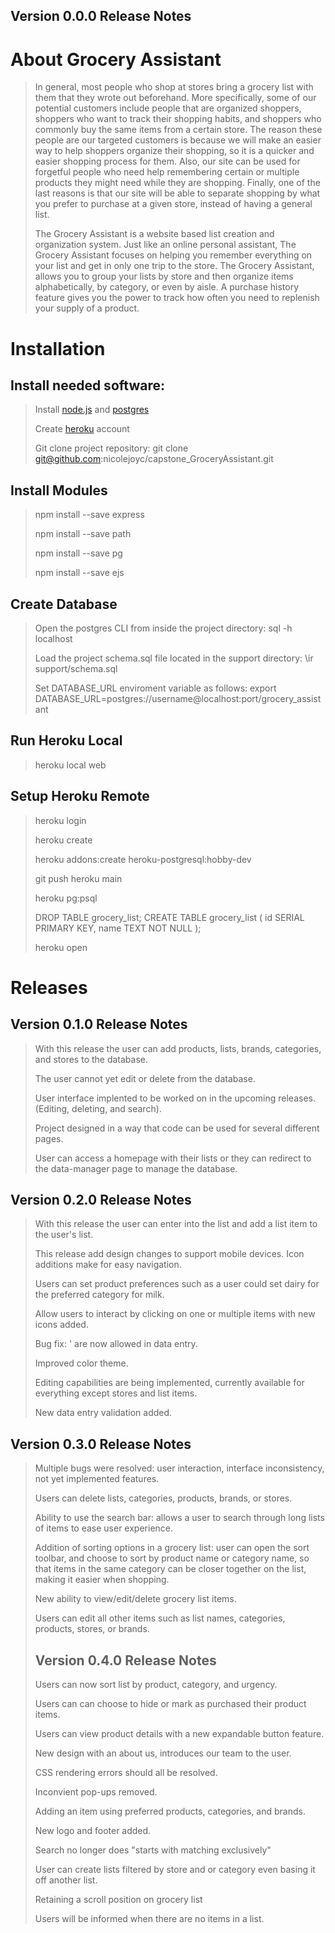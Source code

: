 ## Version 0.0.0 Release Notes
# About Grocery Assistant
>  
>
> In general, most people who shop at stores bring a grocery list with them that they wrote out beforehand. More specifically, some of our potential customers include people that are organized shoppers, shoppers who want to track their shopping habits, and shoppers who commonly buy the same items from a certain store. The reason these people are our targeted customers is because we will make an easier way to help shoppers organize their shopping, so it is a quicker and easier shopping process for them. Also, our site can be used for forgetful people who need help remembering certain or multiple products they might need while they are shopping. Finally, one of the last reasons is that our site will be able to separate shopping by what you prefer to purchase at a given store, instead of having a general list. 
>   
> The Grocery Assistant is a website based list creation and organization system. Just like an online personal assistant, The Grocery Assistant focuses on helping you remember everything on your list and get in only one trip to the store. The Grocery Assistant, allows you to group your lists by store and then organize items alphabetically, by category, or even by aisle. A purchase history feature gives you the power to track how often you need to replenish your supply of a product.  
>
# Installation
## Install needed software:
>
> Install [node.js](https://nodejs.org)
> and [postgres](https://www.postgresql.org/)
>
> Create [heroku](https://signup.heroku.com/login) account
>
> Git clone project repository: git clone git@github.com:nicolejoyc/capstone_GroceryAssistant.git 
>
## Install Modules 
> npm install --save express
>
> npm install --save path 
>
> npm install --save pg 
>
> npm install --save ejs 
>
## Create Database
> Open the postgres CLI from inside the project directory: sql -h localhost 
>
> Load the project schema.sql file located in the support directory: \ir support/schema.sql
>
> Set DATABASE_URL enviroment variable as follows: export DATABASE_URL=postgres://username@localhost:port/grocery_assistant
>
## Run Heroku Local
> heroku local web
>
## Setup Heroku Remote
> heroku login 
>
> heroku create
>
> heroku addons:create heroku-postgresql:hobby-dev 
>
> git push heroku main 
>
> heroku pg:psql
>
> DROP TABLE grocery_list; 
> CREATE TABLE grocery_list (
> id SERIAL PRIMARY KEY,
> name TEXT NOT NULL
> );
>
> heroku open 
>
# Releases
## Version 0.1.0 Release Notes
>
> With this release the user can add products, lists, brands, categories, and stores to the database.
>
> The user cannot yet edit or delete from the database.
>
> User interface implented to be worked on in the upcoming releases. (Editing, deleting, and search).
>
> Project designed in a way that code can be used for several different pages.
>
> User can access a homepage with their lists or they can redirect to the data-manager page to manage the database.
>
> 
## Version 0.2.0 Release Notes
>
>With this release the user can enter into the list and add a list item to the user's list.
>
>This release add design changes to support mobile devices. Icon additions make for easy navigation.
>
>Users can set product preferences such as a user could set dairy for the preferred category for milk.
>
>Allow users to interact by clicking on one or multiple items with new icons added.
>
>Bug fix: ' are now allowed in data entry.
>
>Improved color theme.
>
>Editing capabilities are being implemented, currently available for everything except stores and list items.
>
>New data entry validation added.
>
>
## Version 0.3.0 Release Notes
>
> Multiple bugs were resolved: user interaction, interface inconsistency, not yet implemented features.
>
> Users can delete lists, categories, products, brands, or stores.
>
> Ability to use the search bar: allows a user to search through long lists of items to ease user experience.
>
> Addition of sorting options in a grocery list: user can open the sort toolbar, and choose to sort by product name or category name, so that items in the same category can be closer together on the list, making it easier when shopping.
>
> New ability to view/edit/delete grocery list items.
>
> Users can edit all other items such as list names, categories, products, stores, or brands.
>
>## Version 0.4.0 Release Notes
> Users can now sort list by product, category, and urgency.
>
> Users can can choose to hide or mark as purchased their product items.
>
> Users can view product details with a new expandable button feature.
>
> New design with an about us, introduces our team to the user.
>
> CSS rendering errors should all be resolved.
> 
> Inconvient pop-ups removed.
> 
> Adding an item using preferred products, categories, and brands.
>
> New logo and footer added.
>
> Search no longer does "starts with matching exclusively"
>
> User can create lists filtered by store and or category even basing it off another list.
>
> Retaining a scroll position on grocery list
>
> Users will be informed when there are no items in a list.
>

